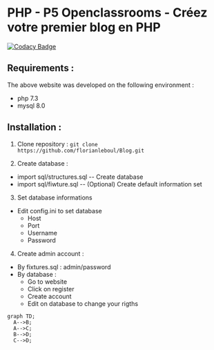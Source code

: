 # PHP - P5 Openclassrooms - Créez votre premier blog en PHP

[![Codacy Badge](https://api.codacy.com/project/badge/Grade/df302761ee7a4669b0b99f749ea2b610)](https://app.codacy.com/manual/florianleboul/Blog?utm_source=github.com&utm_medium=referral&utm_content=florianleboul/Blog&utm_campaign=Badge_Grade_Dashboard)

## Requirements : 
The above website was developed on the following environment :  
 - php 7.3
 - mysql 8.0

## Installation :
1. Clone repository : 
 `git clone https://github.com/florianleboul/Blog.git`
 

2. Create database : 
 - import sql/structures.sql -- Create database
 - import sql/fiwture.sql    -- (Optional) Create default information set

3. Set database informations
 - Edit config.ini to set database 
 	- Host
 	- Port
 	- Username
 	- Password

4. Create admin account : 
 - By fixtures.sql : admin/password
 - By database :
 	- Go to website
 	- Click on register
 	- Create account
 	- Edit on database to change your rigths 

```mermaid
graph TD;
  A-->B;
  A-->C;
  B-->D;
  C-->D;
```